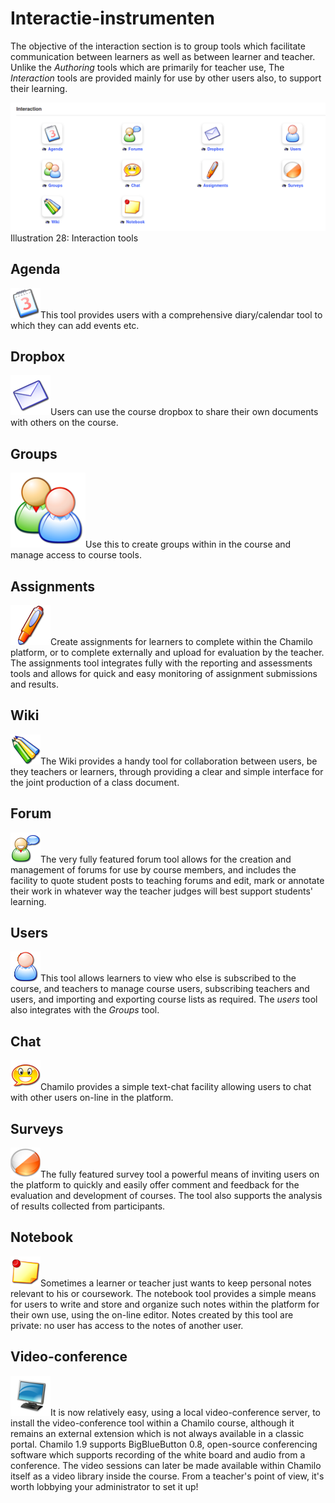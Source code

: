 # Interactie-instrumenten

The objective of the interaction section is to group tools which facilitate communication between learners as well as between learner and teacher. Unlike the _Authoring_ tools which are primarily for teacher use, The _Interaction_ tools are provided mainly for use by other users also, to support their learning.

![](../../.gitbook/assets/images30%20%287%29.png)Illustration 28: Interaction tools

## Agenda <a id="agenda"></a>

![](../../.gitbook/assets/graphics96%20%283%29.png)This tool provides users with a comprehensive diary/calendar tool to which they can add events etc.

## Dropbox <a id="dropbox"></a>

![](../../.gitbook/assets/graphics97%20%283%29.png)Users can use the course dropbox to share their own documents with others on the course.

## Groups <a id="groups"></a>

![](../../.gitbook/assets/graphics98%20%283%29.png)Use this to create groups within in the course and manage access to course tools.

## Assignments <a id="assignments"></a>

![](../../.gitbook/assets/graphics99%20%283%29.png)Create assignments for learners to complete within the Chamilo platform, or to complete externally and upload for evaluation by the teacher. The assignments tool integrates fully with the reporting and assessments tools and allows for quick and easy monitoring of assignment submissions and results.

## Wiki <a id="wiki"></a>

![](../../.gitbook/assets/graphics100%20%283%29.png)The Wiki provides a handy tool for collaboration between users, be they teachers or learners, through providing a clear and simple interface for the joint production of a class document.

## Forum <a id="forum"></a>

![](../../.gitbook/assets/graphics101%20%283%29.png)The very fully featured forum tool allows for the creation and management of forums for use by course members, and includes the facility to quote student posts to teaching forums and edit, mark or annotate their work in whatever way the teacher judges will best support students' learning.

## Users <a id="users"></a>

![](../../.gitbook/assets/graphics102%20%283%29.png)This tool allows learners to view who else is subscribed to the course, and teachers to manage course users, subscribing teachers and users, and importing and exporting course lists as required. The _users_ tool also integrates with the _Groups_ tool.

## Chat <a id="chat"></a>

![](../../.gitbook/assets/graphics103%20%283%29.png)Chamilo provides a simple text-chat facility allowing users to chat with other users on-line in the platform.

## Surveys <a id="surveys"></a>

![](../../.gitbook/assets/graphics104%20%283%29.png)The fully featured survey tool a powerful means of inviting users on the platform to quickly and easily offer comment and feedback for the evaluation and development of courses. The tool also supports the analysis of results collected from participants.

## Notebook <a id="notebook"></a>

![](../../.gitbook/assets/graphics105%20%283%29.png)Sometimes a learner or teacher just wants to keep personal notes relevant to his or coursework. The notebook tool provides a simple means for users to write and store and organize such notes within the platform for their own use, using the on-line editor. Notes created by this tool are private: no user has access to the notes of another user.

## Video-conference <a id="video-conference"></a>

![](../../.gitbook/assets/graphics106%20%283%29.png)It is now relatively easy, using a local video-conference server, to install the video-conference tool within a Chamilo course, although it remains an external extension which is not always available in a classic portal. Chamilo 1.9 supports BigBlueButton 0.8, open-source conferencing software which supports recording of the white board and audio from a conference. The video sessions can later be made available within Chamilo itself as a video library inside the course. From a teacher's point of view, it's worth lobbying your administrator to set it up!

